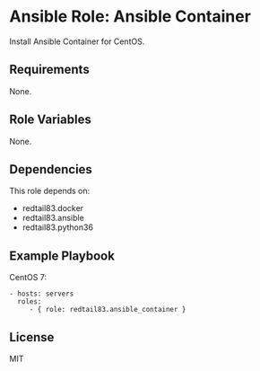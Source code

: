 Ansible Role: Ansible Container
=========

Install Ansible Container for CentOS.

Requirements
------------

None.

Role Variables
--------------

None.

Dependencies
------------

This role depends on:

* redtail83.docker
* redtail83.ansible
* redtail83.python36

Example Playbook
----------------

CentOS 7:

    - hosts: servers
      roles:
         - { role: redtail83.ansible_container }

License
-------

MIT
